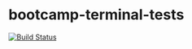 # bootcamp-terminal-tests
[![Build Status](https://travis-ci.org/Ayabonga2017/bootcamp-terminal-tests.svg?branch=master)](https://travis-ci.org/Ayabonga2017/bootcamp-terminal-tests)
